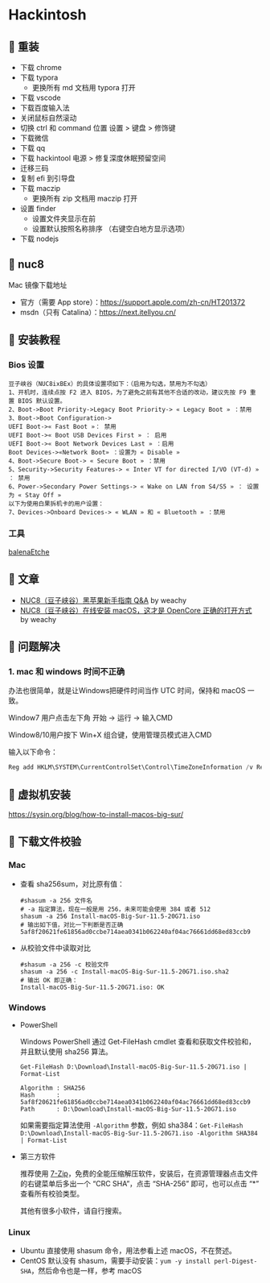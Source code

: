 # Hackintosh

## 📌 重装

- 下载 chrome
- 下载 typora
  - 更换所有 md 文档用 typora 打开
- 下载 vscode
- 下载百度输入法
- 关闭鼠标自然滚动
- 切换 ctrl 和 command 位置 设置 > 键盘 > 修饰键
- 下载微信
- 下载 qq
- 下载 hackintool 电源 > 修复深度休眠预留空间
- 迁移三码
- 复制 efi 到引导盘
- 下载 maczip
  - 更换所有 zip 文档用 maczip 打开
- 设置 finder
  - 设置文件夹显示在前
  - 设置默认按照名称排序 （右键空白地方显示选项）
- 下载 nodejs

## 📌 nuc8

Mac 镜像下载地址

- 官方（需要 App store）：https://support.apple.com/zh-cn/HT201372
- msdn（只有 Catalina）：https://next.itellyou.cn/

## 📌 安装教程

### Bios 设置

```
豆子峡谷（NUC8ixBEx）的具体设置项如下：（启用为勾选，禁用为不勾选）
1、开机时，连续点按 F2 进入 BIOS，为了避免之前有其他不合适的改动，建议先按 F9 重置 BIOS 默认设置。
2、Boot->Boot Priority->Legacy Boot Priority-> « Legacy Boot » ：禁用
3、Boot->Boot Configuration->
UEFI Boot->« Fast Boot »： 禁用
UEFI Boot->« Boot USB Devices First » ： 启用
UEFI Boot->« Boot Network Devices Last » ：启用
Boot Devices->«Network Boot» ：设置为 « Disable »
4、Boot->Secure Boot-> « Secure Boot » ：禁用
5、Security->Security Features-> « Inter VT for directed I/VO (VT-d) » ： 禁用
6、Power->Secondary Power Settings-> « Wake on LAN from S4/S5 » ： 设置为 « Stay Off »
以下为使用白果拆机卡的用户设置：
7、Devices->Onboard Devices-> « WLAN » 和 « Bluetooth » ：禁用
```

### 工具

[balenaEtche](https://www.balena.io/etcher/)

## 📌 文章

- [NUC8（豆子峡谷）黑苹果新手指南 Q&A](https://zhuanlan.zhihu.com/p/165596210) by weachy
- [NUC8（豆子峡谷）在线安装 macOS，这才是 OpenCore 正确的打开方式](https://zhuanlan.zhihu.com/p/165608087) by weachy

## 📌 问题解决

### 1. mac 和 windows 时间不正确

办法也很简单，就是让Windows把硬件时间当作 UTC 时间，保持和 macOS 一致。

Window7 用户点击左下角 开始 -> 运行 -> 输入CMD

Window8/10用户按下 Win+X 组合键，使用管理员模式进入CMD

输入以下命令：

```powershell
Reg add HKLM\SYSTEM\CurrentControlSet\Control\TimeZoneInformation /v RealTimeIsUniversal /t REG_DWORD /d 1
```



## 📌 虚拟机安装

https://sysin.org/blog/how-to-install-macos-big-sur/

## 📌 下载文件校验

### Mac

- 查看 sha256sum，对比原有值：

  ```
  #shasum -a 256 文件名
  # -a 指定算法，现在一般是用 256，未来可能会使用 384 或者 512
  shasum -a 256 Install-macOS-Big-Sur-11.5-20G71.iso
  # 输出如下值，对比一下判断是否正确
  5af8f20621fe61856ad0ccbe714aea0341b062240af04ac76661dd68ed83ccb9
  ```

- 从校验文件中读取对比

  ```
  #shasum -a 256 -c 校验文件
  shasum -a 256 -c Install-macOS-Big-Sur-11.5-20G71.iso.sha2
  # 输出 OK 即正确：
  Install-macOS-Big-Sur-11.5-20G71.iso: OK
  ```

### Windows

- PowerShell

  Windows PowerShell 通过 Get-FileHash cmdlet 查看和获取文件校验和，并且默认使用 sha256 算法。

  ```
  Get-FileHash D:\Download\Install-macOS-Big-Sur-11.5-20G71.iso | Format-List

  Algorithm : SHA256
  Hash      : 5af8f20621fe61856ad0ccbe714aea0341b062240af04ac76661dd68ed83ccb9
  Path      : D:\Download\Install-macOS-Big-Sur-11.5-20G71.iso
  ```

  如果需要指定算法使用 `-Algorithm` 参数，例如 sha384：`Get-FileHash D:\Download\Install-macOS-Big-Sur-11.5-20G71.iso -Algorithm SHA384 | Format-List`

- 第三方软件

  推荐使用 [7-Zip](https://www.7-zip.org/)，免费的全能压缩解压软件，安装后，在资源管理器点击文件的右键菜单后多出一个 “CRC SHA”，点击 “SHA-256” 即可，也可以点击 “\*” 查看所有校验类型。

  其他有很多小软件，请自行搜索。

### Linux

- Ubuntu 直接使用 shasum 命令，用法参看上述 macOS，不在赘述。
- CentOS 默认没有 shasum，需要手动安装：`yum -y install perl-Digest-SHA`，然后命令也是一样，参考 macOS
